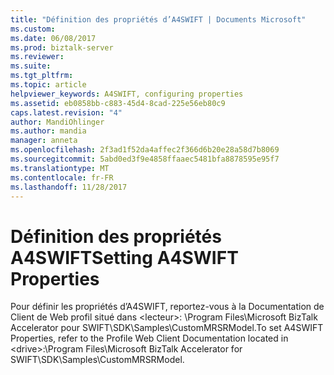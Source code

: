 ```yaml
---
title: "Définition des propriétés d’A4SWIFT | Documents Microsoft"
ms.custom: 
ms.date: 06/08/2017
ms.prod: biztalk-server
ms.reviewer: 
ms.suite: 
ms.tgt_pltfrm: 
ms.topic: article
helpviewer_keywords: A4SWIFT, configuring properties
ms.assetid: eb0858bb-c883-45d4-8cad-225e56eb80c9
caps.latest.revision: "4"
author: MandiOhlinger
ms.author: mandia
manager: anneta
ms.openlocfilehash: 2f3ad1f52da4affec2f366d6b20e28a58d7b8069
ms.sourcegitcommit: 5abd0ed3f9e4858ffaaec5481bfa8878595e95f7
ms.translationtype: MT
ms.contentlocale: fr-FR
ms.lasthandoff: 11/28/2017
---
```

# <a name="setting-a4swift-properties"></a><span data-ttu-id="b5894-102">Définition des propriétés A4SWIFT</span><span class="sxs-lookup"><span data-stu-id="b5894-102">Setting A4SWIFT Properties</span></span>
<span data-ttu-id="b5894-103">Pour définir les propriétés d’A4SWIFT, reportez-vous à la Documentation de Client de Web profil situé dans \<lecteur\>: \Program Files\Microsoft BizTalk Accelerator pour SWIFT\SDK\Samples\CustomMRSRModel.</span><span class="sxs-lookup"><span data-stu-id="b5894-103">To set A4SWIFT Properties, refer to the Profile Web Client Documentation located in \<drive\>:\Program Files\Microsoft BizTalk Accelerator for SWIFT\SDK\Samples\CustomMRSRModel.</span></span>